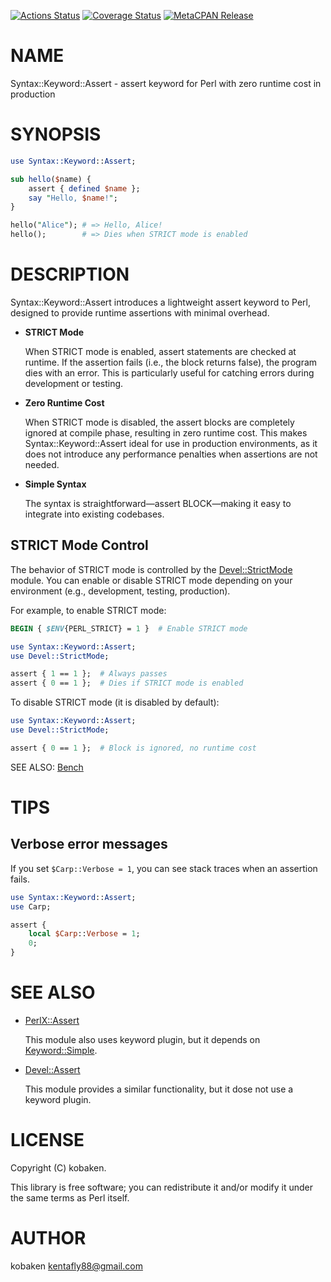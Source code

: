 [![Actions Status](https://github.com/kfly8/Syntax-Keyword-Assert/actions/workflows/test.yml/badge.svg)](https://github.com/kfly8/Syntax-Keyword-Assert/actions) [![Coverage Status](https://img.shields.io/coveralls/kfly8/Syntax-Keyword-Assert/main.svg?style=flat)](https://coveralls.io/r/kfly8/Syntax-Keyword-Assert?branch=main) [![MetaCPAN Release](https://badge.fury.io/pl/Syntax-Keyword-Assert.svg)](https://metacpan.org/release/Syntax-Keyword-Assert)
# NAME

Syntax::Keyword::Assert - assert keyword for Perl with zero runtime cost in production

# SYNOPSIS

```perl
use Syntax::Keyword::Assert;

sub hello($name) {
    assert { defined $name };
    say "Hello, $name!";
}

hello("Alice"); # => Hello, Alice!
hello();        # => Dies when STRICT mode is enabled
```

# DESCRIPTION

Syntax::Keyword::Assert introduces a lightweight assert keyword to Perl, designed to provide runtime assertions with minimal overhead.

- **STRICT Mode**

    When STRICT mode is enabled, assert statements are checked at runtime. If the assertion fails (i.e., the block returns false), the program dies with an error. This is particularly useful for catching errors during development or testing.

- **Zero Runtime Cost**

    When STRICT mode is disabled, the assert blocks are completely ignored at compile phase, resulting in zero runtime cost. This makes Syntax::Keyword::Assert ideal for use in production environments, as it does not introduce any performance penalties when assertions are not needed.

- **Simple Syntax**

    The syntax is straightforward—assert BLOCK—making it easy to integrate into existing codebases.

## STRICT Mode Control

The behavior of STRICT mode is controlled by the [Devel::StrictMode](https://metacpan.org/pod/Devel%3A%3AStrictMode) module. You can enable or disable STRICT mode depending on your environment (e.g., development, testing, production).

For example, to enable STRICT mode:

```perl
BEGIN { $ENV{PERL_STRICT} = 1 }  # Enable STRICT mode

use Syntax::Keyword::Assert;
use Devel::StrictMode;

assert { 1 == 1 };  # Always passes
assert { 0 == 1 };  # Dies if STRICT mode is enabled
```

To disable STRICT mode (it is disabled by default):

```perl
use Syntax::Keyword::Assert;
use Devel::StrictMode;

assert { 0 == 1 };  # Block is ignored, no runtime cost
```

SEE ALSO:
[Bench ](https://metacpan.org/pod/%20https%3A#github.com-kfly8-Syntax-Keyword-Assert-blob-main-bench-compare-no-assertion.pl)

# TIPS

## Verbose error messages

If you set `$Carp::Verbose = 1`, you can see stack traces when an assertion fails.

```perl
use Syntax::Keyword::Assert;
use Carp;

assert {
    local $Carp::Verbose = 1;
    0;
}
```

# SEE ALSO

- [PerlX::Assert](https://metacpan.org/pod/PerlX%3A%3AAssert)

    This module also uses keyword plugin, but it depends on [Keyword::Simple](https://metacpan.org/pod/Keyword%3A%3ASimple).

- [Devel::Assert](https://metacpan.org/pod/Devel%3A%3AAssert)

    This module provides a similar functionality, but it dose not use a keyword plugin.

# LICENSE

Copyright (C) kobaken.

This library is free software; you can redistribute it and/or modify
it under the same terms as Perl itself.

# AUTHOR

kobaken <kentafly88@gmail.com>
